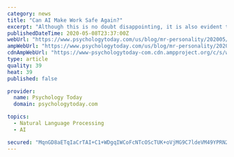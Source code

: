 ```yaml
---
category: news
title: "Can AI Make Work Safe Again?"
excerpt: "Although this is no doubt disappointing, it is also evident that data and AI have been quite helpful to certain countries (with the most salient or widely-discussed cases being Israel, Singapore, and of course China) vis-à-vis their ability to track the patterns of virus spread across and within regions,"
publishedDateTime: 2020-05-08T23:37:00Z
webUrl: "https://www.psychologytoday.com/us/blog/mr-personality/202005/can-ai-make-work-safe-again"
ampWebUrl: "https://www.psychologytoday.com/us/blog/mr-personality/202005/can-ai-make-work-safe-again?amp"
cdnAmpWebUrl: "https://www-psychologytoday-com.cdn.ampproject.org/c/s/www.psychologytoday.com/us/blog/mr-personality/202005/can-ai-make-work-safe-again?amp"
type: article
quality: 39
heat: 39
published: false

provider:
  name: Psychology Today
  domain: psychologytoday.com

topics:
  - Natural Language Processing
  - AI

secured: "MqnGD8aETqIaCrTAI+C1+WDgqIWCoFcNTcOScTUK+oVjMG9C7ldeVM49YPRN2QYCwUUIfrSfyY/zTupbbTS5Wfy7a7twkqBANBQe2zgXvjGB61Ea3Lgi51LDg5GMKGGy1okZ+PZCQkg8no56bnOjelET2sYNMVTg+Pqm5+FjnUPHuwVHjWfj1zFn2N3SJDv/dbJsJJL9vHA+Elcw9Z2UJP+g0WaEpuqxWGKuW+kh3RYHyP6xUP4cMtMx2ECB+ymSmOoMBogFlfbmlUmvZM8In/6GDxfJ85MGnInuHCd2DDRp1UonXlbg1SVyIQLQEewSvFaOzvbKm8rZadZW7KZ70FzG50FlGJLmf5Cx6HOwMn7VFCBt2gZxD37gJr0iCcOawQIlK6QcGE+2FMSuPWDjWyW87O1nLqFesud8oKkGA/eZq2lvYbsYZVyKmK0G5taC87lpMhkTiu7wFR0MzVv/4ojvAPqZP/+jxP/QKi8MX4c=;fNp9It87MPGLql4xvilJuw=="
---
```


